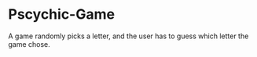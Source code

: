 # Pscychic-Game

A game randomly picks a letter, and the user has to guess which letter the game chose. 
